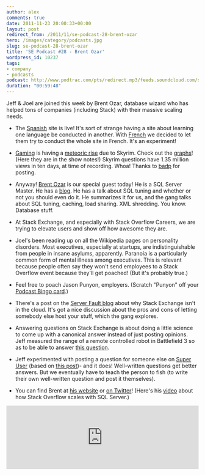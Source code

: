 ```yaml
---
author: alex
comments: true
date: 2011-11-23 20:00:33+00:00
layout: post
redirect_from: /2011/11/se-podcast-28-brent-ozar
hero: /images/category/podcasts.jpg
slug: se-podcast-28-brent-ozar
title: 'SE Podcast #28 - Brent Ozar'
wordpress_id: 10237
tags:
- company
- podcasts
podcast: http://www.podtrac.com/pts/redirect.mp3/feeds.soundcloud.com/stream/28804935-stack-exchange-stack-exchange-podcast-28.mp3
duration: "00:59:48"
---
```


Jeff & Joel are joined this week by Brent Ozar, database wizard who has helped tons of companies (including Stack) with their massive scaling needs.



	
  * The [Spanish](http://spanish.stackexchange.com/) site is live! It's sort of strange having a site about learning one language be conducted in another. With [French](http://french.stackexchange.com/) we decided to let them try to conduct the whole site in French. It's an experiment!

	
  * [Gaming](http://gaming.stackexchange.com/) is having a [meteoric rise](http://meta.gaming.stackexchange.com/questions/3203/can-i-see-public-data-about-visits-and-page-views-for-gaming) due to Skyrim. Check out the [graphs](https://i.stack.imgur.com/lme7k.png)! (Here they are in the show notes!) Skyrim questions have 1.35 million views in ten days, at time of recording. Whoa! Thanks to [badp](http://gaming.stackexchange.com/users/23/badp) for posting.

	
  * Anyway! [Brent Ozar](https://twitter.com/#%21/brento) is our special guest today! He is a SQL Server Master. He has a [blog](http://brentozar.com/). He has a talk about SQL tuning and whether or not you should even do it. He summarizes it for us, and the gang talks about SQL tuning, caching, load sharing. XML shredding. You know. Database stuff.

	
  * At Stack Exchange, and especially with Stack Overflow Careers, we are trying to elevate users and show off how awesome they are.

	
  * Joel's been reading up on all the Wikipedia pages on personality disorders. Most executives, especially at startups, are indistinguishable from people in insane asylums, apparently. Paranoia is a particularly common form of mental illness among executives. This is relevant because people often say they won't send employees to a Stack Overflow event because they'll get poached! (But it's probably true.)

	
  * Feel free to poach Jason Punyon, employers. (Scratch "Punyon" off your [Podcast Bingo card](https://blog.stackexchange.com/2009/03/stack-overflow-podcast-bingo/).)

	
  * There's a post on the [Server Fault blog](http://blog.serverfault.com/2011/11/17/why-stack-exchange-isn%E2%80%99t-in-the-cloud/) about why Stack Exchange isn't in the cloud. It's got a nice discussion about the pros and cons of letting somebody else host your stuff, which the gang explores.

	
  * Answering questions on Stack Exchange is about doing a little science to come up with a canonical answer instead of just posting opinions. Jeff measured the range of a remote controlled robot in Battlefield 3 so as to be able to answer [this question](http://gaming.stackexchange.com/questions/37051/what-is-the-range-of-the-eod-bot/37238#37238).

	
  * Jeff experimented with posting a question for someone else on [Super User](http://superuser.com/questions/360363/why-does-my-pc-successfully-boot-only-when-unplugged-for-more-than-a-few-minutes) (based on [this post](http://blogs.law.harvard.edu/philg/2011/11/02/where-is-energy-stored-in-my-pc/))- and it does! Well-written questions get better answers. But we eventually have to teach the person to fish (to write their own well-written question and post it themselves).

	
  * You can find Brent at [his website](http://brentozar.com/) or [on Twitter](https://twitter.com/brento)! (Here's his [video](http://www.brentozar.com/archive/2011/11/how-stackoverflow-scales-sql-server-video/) about how Stack Overflow scales with SQL Server.)


<iframe width="100%" height="166" scrolling="no" frameborder="no" src="https://w.soundcloud.com/player/?url=https%3A//api.soundcloud.com/tracks/28804935&amp;color=ff5500&amp;auto_play=false&amp;hide_related=false&amp;show_comments=true&amp;show_user=true&amp;show_reposts=false"></iframe>
